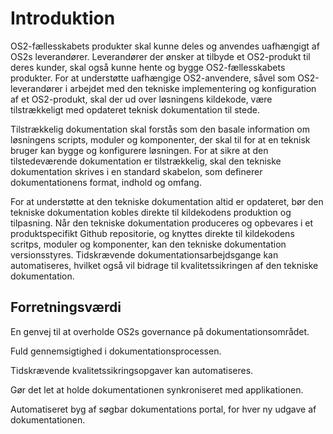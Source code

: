 # Introduktion
OS2-fællesskabets produkter skal kunne deles og anvendes uafhængigt af OS2s leverandører. Leverandører der ønsker at tilbyde et OS2-produkt til deres kunder, skal også kunne hente og bygge OS2-fællesskabets produkter. For at understøtte uafhængige OS2-anvendere, såvel som OS2-leverandører i arbejdet med den tekniske implementering og konfiguration af et OS2-produkt, skal der ud over løsningens kildekode, være tilstrækkeligt med opdateret teknisk dokumentation til stede. 

Tilstrækkelig dokumentation skal forstås som den basale information om løsningens scripts, moduler og komponenter, der skal til for at en teknisk bruger kan bygge og konfigurere løsningen. For at sikre at den tilstedeværende dokumentation er tilstrækkelig, skal den tekniske dokumentation skrives i en standard skabelon, som definerer dokumentationens format, indhold og omfang. 

For at understøtte at den tekniske dokumentation altid er opdateret, bør den tekniske dokumentation kobles direkte til kildekodens produktion og tilpasning. Når den tekniske dokumentation produceres og opbevares i et produktspecifikt Github repositorie, og knyttes direkte til kildekodens scritps, moduler og komponenter, kan den tekniske dokumentation versionsstyres. Tidskrævende dokumentationsarbejdsgange kan automatiseres, hvilket også vil bidrage til kvalitetssikringen af den tekniske dokumentation.   

## Forretningsværdi

En genvej til at overholde OS2s governance på dokumentationsområdet.

Fuld gennemsigtighed i dokumentationsprocessen.

Tidskrævende kvalitetssikringsopgaver kan automatiseres.

Gør det let at holde dokumentationen synkroniseret med applikationen.

Automatiseret byg af søgbar dokumentations portal, for hver ny udgave af dokumentationen. 
